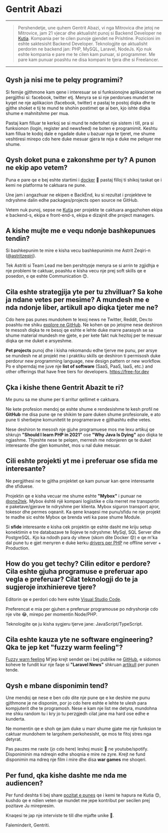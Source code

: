 Gentrit Abazi
============

----

>  Pershendetje, une quhem Gentrit Abazi, vi nga Mitrovica dhe jetoj ne Mitrovice, jam 21 vjecar dhe aktualisht punoj si Backend Developer ne [Kutia](https://kutia.net). Kompania per te cilen punoje gjendet ne Prishtine. Pozicioni im eshte saktesisht Backend Developer. Teknologjite qe aktualisht perdorim ne backend jan: PHP, MySQL, Laravel, NodeJs. Kjo nuk eshte kompania e pare me te cilen kam punuar, si programmer. Me pare kam punuar poashtu ne disa kompani te tjera dhe si Freelancer.

----

Qysh ja nisi me te pelqy programimi? 
---------

Si femije gjithmone kam qene i interesuar se si funksionojne aplikacionet ne pergjithsi si: facebook, twitter etj.
Menyra se si nje perdorues mundet te kyqet ne nje aplikacion (facebook, twitter) e pastaj te postoj diqka dhe te gjithe shoket e tij te mund te shohin postimet qe ai ben, kjo ishte diqka shume e mahnitshme per mua.

Pastaj kam filluar te kerkoj se si mund te ndertohet nje sistem i till, pra si funksionon (login, register and newsfeed) ne boten e programimit.
Keshtu kam fillua te kodoj dale e ngadale duke u bazuar nga te tjeret, me shume veshtiresi mirepo cdo here duke mesuar gjera te reja e duke me pelqyer me shume.

Qysh doket puna e zakonshme per ty? A punon ne ekip apo vetem? 
----------

Puna e pare qe e bej eshte startimi i [docker](https://www.docker.com/) 🐳 pastaj filloj ti shikoj taskat qe i kemi ne platforma te caktuara ne pune.

Une jam i angazhuar ne ekipen e BackEnd, ku si rezultat i projekteve te ndryshme dalin edhe packages/projects open source ne GitHub.

Vetem nuk punoj, sepse ne [Kutia](https://kutia.net) per projekte te caktuara angazhohen ekipa e backend-s, ekipa e front-end-s, ekipa e dizajnit dhe project managers.

A kishe mujte me e vequ ndonje bashkepunues tendin? 
----------

Si bashkepunim te mire e kisha vecu bashkepunimin me Astrit Zeqiri-n ([@astritzeqiri](https://github.com/astritzeqiri)).

Tek Astriti si Team Lead me ben pershtypje menyra se si arrin te zgjidhja e nje problemi te caktuar, poashtu e kisha vecu nje prej soft skills qe e posedon, e qe eshte Communication 😊.

Cila eshte strategjija yte per tu zhvilluar? Sa kohe ja ndane vetes per mesime? A mundesh me e nda ndonje liber, artikull apo diqka tjeter me ne?
----------

Cdo here pas punes mundohem te lexoj news ne Twitter, Reddit, Dev.to poashtu me shiku [explore ne GitHub](https://github.com/explore).
Ne kohen qe po jetojme nese deshiron te mesosh diqka te re besoj qe eshte e lehte duke marre parasysh se sa shume material mundesh me gjete, e per kete fakt nuk hezitoj per te mesuar diqka qe me duket e arsyeshme.

**Pet projects** punoj dhe i kisha rekomandu edhe tjerve me punu, per arsye se mundesh ne at projekt me i praktiku skills qe deshiron ti permisosh duke perdorur new programming language, new design pattern or new workflow.
Po e shperndaj me juve nje **list of software** (SaaS, PaaS, IaaS, etc.) and other offerings that have free tiers for developers.
https://free-for.dev

Çka i kishe thene Gentrit Abazit te ri?
----------

Me punu sa me shume per ti arritur qellimet e caktuara.

Ne kete profesion mendoj qe eshte shume e rendesishme te kesh profil ne **GitHub** me disa pune qe ne shikim te pare duken shume profesionale, e ato pune ti sherbejne komunitetit te programerave e gjithashtu edhe vetes.

Nese deshiron te mesosh nje gjuhe programuese mos me lexu artikuj qe shkrujn **"Should I learn PHP in 2021"** ose **"Why Java Is Dying"** apo diqka te ngjashme.
Thjeshte nese te pelqen, merresh me ndonjeren qe te duket interesante dhe gjen komunitet, mos u nal duke mesuar.

Cili eshte projekti yt me i preferuar ose sfida me interesante?
----------

Ne pergjithesi ne te gjitha projektet qe kam punuar kan qene interesante dhe sfiduese.

Projektin qe e kisha vecuar me shume eshte **"Mybox"** i punuar ne [@one2tek](https://github.com/one2tek).
Mybox është një kompani logjistike e cila merret me transportin e paketave/gjerave te ndryshme per klienta. Mybox siguron transport ajror, tokesor dhe permes oqeanit. Ka qene knaqesi me punu/sfidu ne nje projekt te madhe sic eshte Mybox qe brenda veti ka pase shume Module.

Si **sfide** interesante e kisha cek projektin qe eshte dasht me kriju setup konektimin e tre databazave te llojeve te ndryshme: MySql, SQL Server dhe PostgreSQL. Kjo ka ndodh para dy viteve (skom dite Docker 😟) e qe m'ka dal pune tu e gjet menyren e duke kerku [drivers per PHP](https://www.microsoft.com/en-us/download/details.aspx?id=20098) ne offline server + Production.

How do you get techy? Cilin editor e perdore? Cila eshte gjuha programuse e preferuar apo vegla e preferuar? Cilat teknologji do te ja sugjeroje inxhiniereve tjere?
----------

Editorin qe e perdori cdo here eshte [Visual Studio Code](https://code.visualstudio.com/).

Preferencat e mia per gjuhen e preferuar programouse po ndryshonje cdo nje vite 😂, mirepo per momentin Node/PHP.

Teknologjite qe ju kisha sygjeru tjerve jane: JavaScript/TypeScript.

Cila eshte kauza yte ne software engineering? Qka te jep ket "fuzzy warm feeling"?
----------

[Fuzzy warn feeling](https://i.imgur.com/ZCTtP46.jpeg) M'jep krejt sendet qe i bej publike ne [GitHub](https://github.com/gentritabazi01), e sidomos koheve te fundit kur nje faqe si **"Laravel News"** shkruan [artikull](https://laravel-news.com/firebase-cloud-messaging-for-laravel) per punen tende.

Qysh e mbane disponimin tend?
----------

Une mendoj qe nese e ben cdo dite nje pune qe e ke deshire me punu  gjithmone je ne disponim, por jo cdo here eshte e lehte te ulesh para kompjuterit dhe te programosh.
Nese e kam nje list me detyra, mundohna me shku random tu i kry jo tu perzgjedh cilat jane ma hard ose edhe e kunderta.

Ne momentin qe e shoh qe jam duke u marr shume gjate me nje funksion te caktuar mundohem te largohem perkohesisht, qe mos te fitoj stres nga detyrat.

Pas pauzes me raste (jo cdo here) leshoj music 🎵 ne youtube/spotify.
Disponiminin ma ndreqin edhe shoqnia e mire ne zyre. 
Krejt ne fund disponimin ma ndreq nje film i mire dhe disa **war games** me shoqeri.

Per fund, qka kishe dashte me nda me audiencen?
----------

Per fund deshta ti bej share [pozitat e punes](https://kutia.net/careers) qe i kemi te hapura ne Kutia 😊, kushdo qe e ndien veten qe mundet me jepe kontribut per secilen prej pozitave 
Ju mirepresim.

Knaqesi te jap nje interviste te till dhe mjafte unike 🙂.

Faleminderit,
Gentriti.

